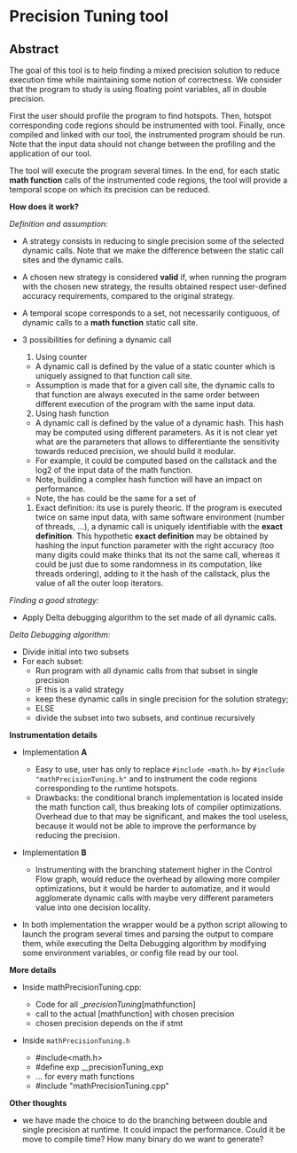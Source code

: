 Precision Tuning tool
===========
Abstract
--------
The goal of this tool is to help finding a mixed precision solution
to reduce execution time while maintaining some notion of correctness.
We consider that the program to study is using floating point variables,
all in double precision.

First the user should profile the program to find hotspots.
Then, hotspot corresponding code regions should be instrumented with tool.
Finally, once compiled and linked with our tool, the instrumented program should be run.
Note that the input data should not change between the profiling and the application of our tool.

The tool will execute the program several times.
In the end, for each static **math function** calls of the instrumented code regions, the tool will provide a temporal scope on which its precision can be reduced.

**How does it work?**

*Definition and assumption:*
* A strategy consists in reducing to single precision some of the selected dynamic calls. Note that we make the difference between the static call sites and the dynamic calls.

* A chosen new strategy is considered **valid** if, when running the program with the chosen new strategy, the results obtained respect user-defined accuracy requirements, compared to the original strategy.
* A temporal scope corresponds to a set, not necessarily contiguous, of dynamic calls to a **math function** static call site.
* 3 possibilities for defining a dynamic call
    1. Using counter
	* A dynamic call is defined by the value of a static counter which is uniquely assigned to that function call site.
	* Assumption is made that  for a given call site, the dynamic calls to that function are always executed in the same order between different execution of the program with the same input data.
    2. Using hash function
	* A dynamic call is defined by the value of a dynamic hash. This hash may be computed using different parameters.
	As it is not clear yet what are the parameters that allows to differentiante the sensitivity towards reduced precision, we
	should build it modular.
	* For example, it could be computed based on the callstack and the log2 of the input data of the math function.
	* Note, building a complex hash function will have an impact on performance.
	* Note, the has could be the same for a set of
    1. Exact definition: its use is purely theoric. If the program is executed twice on same input data, with same software environment (number of threads, ...), a dynamic call is uniquely identifiable with the **exact definition**.
	This hypothetic **exact definition** may be obtained by hashing the input function parameter with the right accuracy (too many digits could make thinks that its not the same call, whereas it could be just due to some randomness in its computation, like threads ordering), adding to it the hash of the callstack, plus the value of all the outer loop iterators.



*Finding a good strategy:*

* Apply Delta debugging algorithm to the set made of all dynamic calls.


*Delta Debugging algorithm:*

- Divide initial into two subsets
- For each subset:
    - Run program with all dynamic calls from that subset in single precision
    - IF this is a valid strategy
	- keep these dynamic calls in single precision for the solution strategy;
    - ELSE
	- divide the subset into two subsets, and continue recursively

**Instrumentation details**

* Implementation **A**
    * Easy to use, user has only to replace ```#include <math.h>``` by ```#include "mathPrecisionTuning.h"``` and to instrument the code regions corresponding to the runtime hotspots.
    * Drawbacks: the conditional branch implementation is located inside the math function call, thus breaking lots of compiler optimizations. Overhead due to that may be significant, and makes the tool useless, because it would not be able to improve the performance by reducing the precision.

* Implementation **B**
    * Instrumenting with the branching statement higher in the Control Flow graph, would reduce the overhead by allowing more compiler optimizations, but it would be harder to automatize, and it would agglomerate dynamic calls with maybe very different parameters value into one decision locality.

* In both implementation the wrapper would be a python script allowing to launch the program several times and parsing the output to compare them, while executing the Delta Debugging algorithm by modifying some environment variables, or config file read by our tool.

**More details**

* Inside mathPrecisionTuning.cpp:
    - Code for all __precisionTuning_[mathfunction]
	- call to the actual [mathfunction] with chosen precision
	- chosen precision depends on the if stmt


* Inside ```mathPrecisionTuning.h```
    - #include<math.h>
    - #define exp __precisionTuning_exp
    - ... for every math functions
    - #include "mathPrecisionTuning.cpp"


**Other thoughts**

- we have made the choice to do the branching between double and single precision
    at runtime. It could impact the performance. Could it be move to compile time?
    How many binary do we want to generate?
